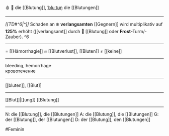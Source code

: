 🩸 🔴 die [[Blutung]], [ˈbluːtʊŋ](https://youglish.com/pronounce/Blutung/german)
die [[Blutungen]]

---
*[[TD#^6|^]]* Schaden an ❄️ **verlangsamten** [[Gegnern]] wird multiplikativ auf **125%** erhöht ([[verlangsamt]] durch 🔴 [[Blutung]] oder **Frost**-Turm/-Zauber). ^6


---
= [[Hämorrhagie]]
≈ [[Blutverlust]], [[Bluten]]
≠ [[keine]]

---
bleeding, hemorrhage  
кровотечение

---
[[bluten]], [[Blut]]

---
[[Blut]]|[[ung]]
[[Blutung]]


---
N: die [[Blutung]], die [[Blutungen]]
A: die [[Blutung]], die [[Blutungen]]
G: der [[Blutung]], der [[Blutungen]]
D: der [[Blutung]], den [[Blutungen]]

#Feminin 